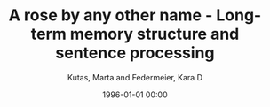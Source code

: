 ---
layout: post
title: A rose by any other name - Long-term memory structure and sentence processing

date: 1996-01-01 00:00
author: Kutas, Marta and Federmeier, Kara D
tags: ["at its heart","categorization","consider","edge stored in long-term","event-related potentials","for","language comprehension involves","memory","n400","of world knowl-","sentence processing","the recruitment and integration"]
journal: Journal of Memory and Language

year: 1999
---